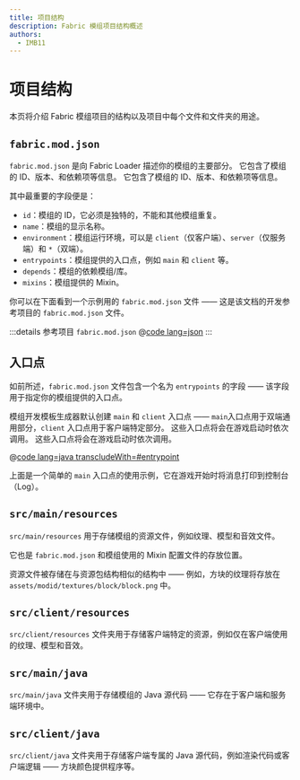 ```yaml
---
title: 项目结构
description: Fabric 模组项目结构概述
authors:
  - IMB11
---
```


# 项目结构

本页将介绍 Fabric 模组项目的结构以及项目中每个文件和文件夹的用途。

## `fabric.mod.json`

`fabric.mod.json` 是向 Fabric Loader 描述你的模组的主要部分。 它包含了模组的 ID、版本、和依赖项等信息。 它包含了模组的 ID、版本、和依赖项等信息。

其中最重要的字段便是：

- `id`：模组的 ID，它必须是独特的，不能和其他模组重复。
- `name`：模组的显示名称。
- `environment`：模组运行环境，可以是 `client`（仅客户端）、`server`（仅服务端）和 `*`（双端）。
- `entrypoints`：模组提供的入口点，例如 `main` 和 `client` 等。
- `depends`：模组的依赖模组/库。
- `mixins`：模组提供的 Mixin。

你可以在下面看到一个示例用的 `fabric.mod.json` 文件 —— 这是该文档的开发参考项目的 `fabric.mod.json` 文件。

:::details 参考项目 `fabric.mod.json`
@[code lang=json](@/reference/latest/src/main/resources/fabric.mod.json)
:::

## 入口点

如前所述，`fabric.mod.json` 文件包含一个名为 `entrypoints` 的字段 —— 该字段用于指定你的模组提供的入口点。

模组开发模板生成器默认创建 `main` 和 `client` 入口点 —— `main`入口点用于双端通用部分，`client` 入口点用于客户端特定部分。 这些入口点将会在游戏启动时依次调用。 这些入口点将会在游戏启动时依次调用。

@[code lang=java transcludeWith=#entrypoint](@/reference/latest/src/main/java/com/example/docs/FabricDocsReference.java)

上面是一个简单的 `main` 入口点的使用示例，它在游戏开始时将消息打印到控制台（Log）。

## `src/main/resources`

`src/main/resources` 用于存储模组的资源文件，例如纹理、模型和音效文件。

它也是 `fabric.mod.json` 和模组使用的 Mixin 配置文件的存放位置。

资源文件被存储在与资源包结构相似的结构中 —— 例如，方块的纹理将存放在 `assets/modid/textures/block/block.png` 中。

## `src/client/resources`

`src/client/resources` 文件夹用于存储客户端特定的资源，例如仅在客户端使用的纹理、模型和音效。

## `src/main/java`

`src/main/java` 文件夹用于存储模组的 Java 源代码 —— 它存在于客户端和服务端环境中。

## `src/client/java`

`src/client/java` 文件夹用于存储客户端专属的 Java 源代码，例如渲染代码或客户端逻辑 —— 方块颜色提供程序等。
